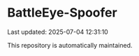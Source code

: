 # BattleEye-Spoofer

Last updated: 2025-07-04 12:31:10

This repository is automatically maintained.
